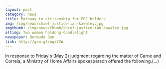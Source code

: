 ```yaml
---
layout: post
category: news
title: Pathway to citizenship for PRC holders
img: /img/news/chief-justice-ian-kawaley.jpg
imgthumb: /img/news/thumb/chief-justice-ian-kawaley.jpg
altimg: Two women holdong Candlelight
newspaper: Bermuda Sun
link: http://goo.gl/oqs7VW
---
```

In response to Friday's (May 2) judgment regarding the matter of Carne and Correia, a Ministry of Home Affairs spokesperson offered the following.(...)

